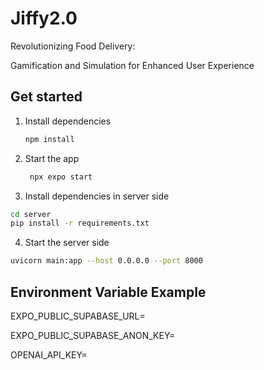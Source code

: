 # Jiffy2.0

Revolutionizing Food Delivery: 

Gamification and Simulation for Enhanced User Experience

## Get started

1. Install dependencies

   ```bash
   npm install
   ```
2. Start the app

   ```bash
    npx expo start
   ```
3. Install dependencies in server side

```bash
cd server
pip install -r requirements.txt
```

4. Start the server side

```bash
uvicorn main:app --host 0.0.0.0 --port 8000
```

## Environment Variable Example



EXPO_PUBLIC_SUPABASE_URL=

EXPO_PUBLIC_SUPABASE_ANON_KEY=

OPENAI_API_KEY=
